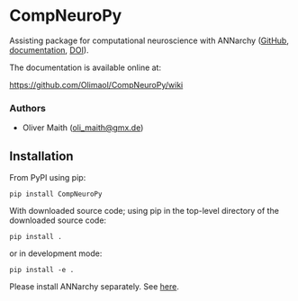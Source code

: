 # CompNeuroPy
Assisting package for computational neuroscience with ANNarchy ([GitHub](https://github.com/ANNarchy/ANNarchy), [documentation](https://annarchy.github.io/), [DOI](https://doi.org/10.5281/zenodo.6415039)).

The documentation is available online at:

https://github.com/Olimaol/CompNeuroPy/wiki

### Authors

* Oliver Maith (oli_maith@gmx.de)


## Installation

From PyPI using pip:

```
pip install CompNeuroPy
```

With downloaded source code; using pip in the top-level directory of the downloaded source code:

```
pip install .
```

or in development mode:

```
pip install -e .
```
Please install ANNarchy separately. See [here](https://annarchy.github.io/Installation/).
